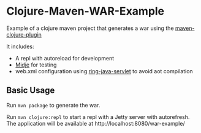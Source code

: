 # Clojure-Maven-WAR-Example

Example of a clojure maven project that generates a war using the [maven-clojure-plugin](https://github.com/talios/clojure-maven-plugin)

It includes:

* A repl with autoreload for development
* [Midje](https://github.com/marick/Midje/) for testing
* web.xml configuration using [ring-java-servlet](https://github.com/laurentpetit/ring-java-servlet) to avoid aot compilation

## Basic Usage

Run `mvn package` to generate the war.

Run `mvn clojure:repl` to start a repl with a Jetty server with autorefresh. The application will be available at http://localhost:8080/war-example/
